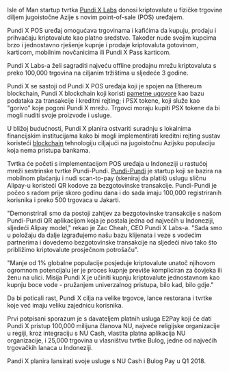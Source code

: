 Isle of Man startup tvrtka [Pundi X Labs] donosi kriptovalute u fizičke trgovine diljem jugoistočne Azije s novim point-of-sale (POS) uređajem.

Pundi X POS uređaj omogućava trgovinama i kafićima da kupuju, prodaju i prihvaćaju kriptovalute kao platno sredstvo. Također nude svojim kupcima brzo i jednostavno rješenje kupnje i prodaje kriptovaluta gotovinom, karticom, mobilnim novčanicima ili Pundi X Pass karticom.

Pundi X Labs-a želi sagraditi najveću offline prodajnu mrežu kriptovaluta s preko 100,000 trgovina na ciljanim tržištima u sljedeće 3 godine.

Pundi X se sastoji od Pundi X POS uređaja koji je spojen na Ethereum blockchain, Pundi X blockchain koji koristi [pametne ugovore][contract] kao bazu podataka za transakcije i kreditni rejting; i PSX tokene, koji služe kao "gorivo" koje pogoni Pundi X mrežu.
Trgovci moraju kupiti PSX tokene da bi mogli nuditi svoje proizvode i usluge.

U bližoj budućnosti, Pundi X planira ostvariti suradnju s lokalnima financijskim institucijama kako bi mogli implementirati kreditni rejting sustav koristeći [blockchain] tehnologiju ciljajući na jugoistočnu Azijsku populaciju koja nema pristupa bankama.

Tvrtka će početi s implementacijom POS uređaja u Indoneziji u rastućoj mreži sestrinske tvrtke Pundi-Pundi. [Pundi-Pundi] je startup koji se bazira na mobilnom plaćanju i nudi scan-to-pay (skeniraj da platiš) uslugu sličnu Alipay-u koristeći QR kodove za bezgotovinske  transakcije. Pundi-Pundi je počeo s radom prije skoro godinu dana i do sada imaju 100,000 registriranih korisnika i preko 500 trgovaca u Jakarti.

"Demonstrirali smo da postoji zahtjev za bezgotovinske transakcije s našom Pundi-Pundi QR aplikacijom koja je postala jedna od najvećih u Indoneziji, sljedeći Alipay model," rekao je Zac Cheah, CEO Pundi X Labs-a. "Sada smo u položaju da dalje izgrađujemo našu bazu klijenata i veze s vodećim partnerima i dovedemo bezgotovinske transakcije na sljedeći nivo tako što približimo  kriptovalute prosječnom potrošaču".

   "Manje od 1% globalne populacije posjeduje kriptovalute unatoč njihovom ogromnom potencijalu jer je proces kupnje previše kompliciran za čovjeka ili ženu na ulici. Misija Pundi X je učiniti kupnju kriptovalute jednostavnom kao kupnju boce vode - pružanjem univerzalnog pristupa, bilo kad, bilo gdje."

Da bi poticali rast, Pundi X cilja na velike trgovce, lance restorana i tvrtke koje već imaju veliku zajednicu korisnika.

Prvi potpisani sporazum je s davateljem platnih usluga E2Pay koji će dati Pundi X pristup 100,000 milijuna članova NU, najveće religijske organizacije u regiji, kroz integraciju s NU Cash, vlastita platna aplikacija NU organizacije, i 25,000 trgovina u vlasništvu tvrtke Bulog, jedne od najvećih trgovačkih lanaca u Indoneziji.

Pandi X planira lansirati svoje usluge s NU Cash i Bulog Pay u Q1 2018.




[Pundi X Labs]: https://www.pundix.com

[contract]: https://bitfalls.com/hr/2017/09/19/what-ethereum-compare-to-bitcoin/#pametni-ugovori

[blockchain]: https://bitfalls.com/hr/2017/08/20/blockchain-explained-blockchain-works/

[Pundi-Pundi]: https://www.pundi-pundi.com